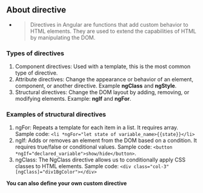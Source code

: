 ## About directive
- >Directives in Angular are functions that add custom behavior to HTML elements. They are used to extend the capabilities of HTML by manipulating the DOM. 

### Types of directives
1. Component directives: Used with a template, this is the most common type of directive.
2. Attribute directives: Change the appearance or behavior of an element, component, or another directive. Example **ngClass** and **ngStyle**.
3. Structural directives: Change the DOM layout by adding, removing, or modifying elements. Example: **ngIf** and **ngFor**.

### Examples of structural directives
1. ngFor: Repeats a template for each item in a list. It requires array. Sample code: ```<li *ngFor="let state of variable_name>{{state}}</li>```
2. ngIf: Adds or removes an element from the DOM based on a condition. It requires true/false or conditional values. Sample code: ```<button *ngIf="declared_variable">show/hide</button>```.
3. ngClass: The NgClass directive allows us to conditionally apply CSS classes to HTML elements. Sample code: ```<div class="col-3" [ngClass]="div1BgColor"></div>```

**You can also define your own custom directive**